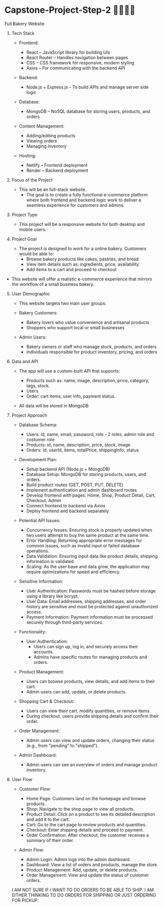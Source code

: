 # Capstone-Project-Step-2 🧁🍩🍰🥐
Full Bakery Website

1. Tech Stack
   
   * Frontend:
     * React – JavaScript library for building UIs
     * React Router – Handles navigation between pages
     * CSS – CSS framework for responsive, modern styling
     * Axios – For communicating with the backend API

   * Backend:
     * Node.js + Express.js – To build APIs and manage server side logic
   
   * Database:
     * MongoDB – NoSQL database for storing users, products, and orders

   * Content Management:
     * Adding/editing products
     * Viewing orders
     * Managing inventory

   * Hosting:
     * Netlify – Frontend deployment
     * Render – Backend deployment


2. Focus of the Project
   * This will be an full-stack website.
     * The goal is to create a fully functional e-commerce platform where both frontend and backend logic work to deliver a seamless experience for customers and admins.


3. Project Type
   * This project will be a responsive website for both desktop and mobile users.

4. Project Goal
   * The project is designed to work for a online bakery.
   Customers would be able to:
     * Browse bakery products like cakes, pastries, and bread
     * View item details such as: ingredients, price, availability
     * Add items to a cart and proceed to checkout
   
  * This website will offer a realistic e-commerce experience that mirrors the workflow of a small business bakery.


5. User Demographic
    * This website targets two main user groups:
     
     * Bakery Customers:
         * Bakery lovers who value convenience and artisanal products
         * Shoppers who support local or small businesses

     * Admin Users:
        * Bakery owners or staff who manage stock, products, and orders
        * Individuals responsible for product inventory, pricing, and orders


6. Data and API
    * The app will use a custom-built API that supports:
      * Products such as: name, image, description, price, category, tags, stock.
      * Users
      * Order: cart items, user info, payment status.
        
   * All data will be stored in MongoDB


7. Project Approach
   * Database Schema:
     * Users: id, name, email, password, role - 2 roles, admin role and costumer role
     * Products: id, name, description, price, stock, image
     * Orders: id, userId, items, totalPrice, shippingInfo, status
   
   * Development Plan:
     * Setup backend API (Node.js + MongoDB)
     * Database Setup: MongoDB for storing products, users, and orders.
     * Build product routes (GET, POST, PUT, DELETE)
     * Implement authentication and admin dashboard routes
     * Develop frontend with pages: Home, Shop, Product Detail, Cart, Checkout, Admin
     * Connect frontend to backend via Axios
     * Deploy frontend and backend separately

    * Potential API Issues:
       * Concurrency Issues: Ensuring stock is properly updated when two users attempt to buy the same product at the same time.
       * Error Handling: Returning appropriate error messages for common issues, such as invalid input or failed database operations.
       * Data Validation: Ensuring input data like product details, shipping information is validated.
       * Scaling: As the user base and data grow, the application may require optimizations for speed and efficiency.

    * Sensitive Information:
       * User Authentication: Passwords must be hashed before storage using a library like bcrypt.
       * User Data: Email addresses, shipping addresses, and order history are sensitive and must be protected against unauthorized access.
       * Payment Information: Payment information must be processed securely through third-party services.
   
    * Functionality:
      * User Authentication:
        * Users can sign up, log in, and securely access their accounts.
        * Admins have specific routes for managing products and orders.
        
     * Product Management:
        * Users can browse products, view details, and add items to their cart.
        * Admin users can add, update, or delete products.
         
     * Shopping Cart & Checkout:
        * Users can view their cart, modify quantities, or remove items.
        * During checkout, users provide shipping details and confirm their order.
        
     * Order Management:
        * Admin users can view and update orders, changing their status (e.g., from "pending" to "shipped").
        
     * Admin Dashboard:
        * Admin users can see an overview of orders and manage product inventory.

8. User Flow
   * Customer Flow:
     * Home Page: Customers land on the homepage and browse products.
     * Shop: Navigate to the shop page to view all products.
     * Product Detail: Click on a product to see its detailed description and add it to the cart.
     * Cart: Go to the cart page to review products and quantities.
     * Checkout: Enter shipping details and proceed to payment.
     * Order Confirmation: After checkout, the customer receives a summary of their order.
   
   * Admin Flow:
     * Admin Login: Admin logs into the admin dashboard.
     * Dashboard: View a list of orders and products, manage the store.
     * Product Management: Add, update, or delete products.
     * Order Management: View and update the status of customer orders.

   I AM NOT SURE IF I WANT TO DO ORDERS TO BE ABLE TO SHIP. I AM EITHER THINKING TO DO ORDERS FOR SHIPPING OR JUST ORDERING FOR PICKUP.
    
         
